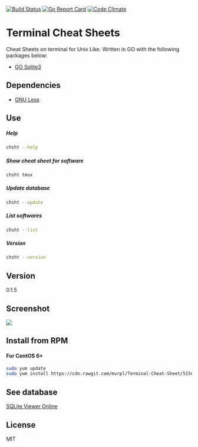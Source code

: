 [![Build Status](https://travis-ci.org/mvrpl/Terminal-Cheat-Sheet.svg?branch=master)](https://travis-ci.org/mvrpl/Terminal-Cheat-Sheet)
[![Go Report Card](https://goreportcard.com/badge/github.com/mvrpl/Terminal-Cheat-Sheet)](https://goreportcard.com/report/github.com/mvrpl/Terminal-Cheat-Sheet)
[![Code Climate](https://codeclimate.com/github/mvrpl/Terminal-Cheat-Sheet/badges/gpa.svg)](https://codeclimate.com/github/mvrpl/Terminal-Cheat-Sheet)
# Terminal Cheat Sheets

Cheat Sheets on terminal for Unix Like. Written in GO with the following packages below:

  - [GO Sqlite3](https://github.com/mattn/go-sqlite3)

## Dependencies
  - [GNU Less](https://www.gnu.org/software/less/)

## Use
##### Help
```sh
chsht --help
```
##### Show cheat sheet for software
```sh
chsht tmux
```
##### Update database
```sh
chsht --update
```
##### List softwares
```sh
chsht --list
```
##### Version
```sh
chsht --version
```

## Version

0.1.5

## Screenshot

![](https://s11.postimg.org/h5j75navn/Captura_de_tela_2016_10_09_14_06_28.png)

## Install from RPM 
#### For CentOS 6+
```sh
sudo yum update
sudo yum install https://cdn.rawgit.com/mvrpl/Terminal-Cheat-Sheet/515e6f99/RPMBUILD/RPMS/x86_64/chsht-0.1.5-1.x86_64.rpm
```
## See database
[SQLite Viewer Online](https://sqliteonline.com/#fiddle-58f75932c55f5b9gj1oym9lq)

## License

MIT
